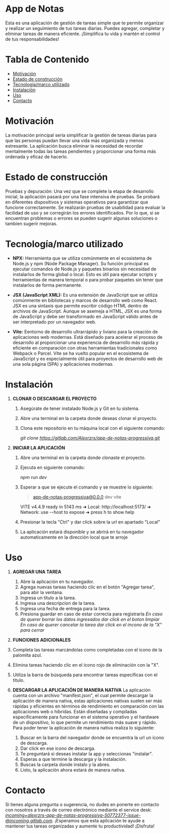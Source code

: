 # App de Notas

Esta es una aplicación de gestión de tareas simple que te permite organizar y realizar un seguimiento de tus tareas diarias. Puedes agregar, completar y eliminar tareas de manera eficiente. ¡Simplifica tu vida y mantén el control de tus responsabilidades!

# Tabla de Contenido

-   [Motivación](#Motivación)
-   [Estado de construcción](#Estado""de""construcción)
-   [Tecnología/marco utilizado](#Tecnología/marco""utilizado)
-   [Instalación](#Instalación)
-   [Uso](#Uso)
-   [Contacto](#Contacto)

# Motivación

La motivación principal sería simplificar la gestión de tareas diarias para que las personas puedan llevar una vida más organizada y menos estresante. La aplicación busca eliminar la necesidad de recordar mentalmente todas las tareas pendientes y proporcionar una forma más ordenada y eficaz de hacerlo.

# Estado de construcción

Pruebas y depuración: Una vez que se complete la etapa de desarrollo inicial, la aplicación pasará por una fase intensiva de pruebas. Se probará en diferentes dispositivos y sistemas operativos para garantizar que funcione correctamente. Se realizarán pruebas de usabilidad para evaluar la facilidad de uso y se corregirán los errores identificados. Por lo que, si se encuentran problemas o errores se pueden sugerir algunas soluciones o tambien sugerir mejoras.

# Tecnología/marco utilizado

-   **NPX:** Herramienta que se utiliza comúnmente en el ecosistema de Node.js y npm (Node Package Manager). Su función principal es ejecutar comandos de Node.js y paquetes binarios sin necesidad de instalarlos de forma global o local. Esto es útil para ejecutar scripts y herramientas de manera temporal o para probar paquetes sin tener que instalarlos de forma permanente.

-   **JSX (JavaScript XML):** Es una extensión de JavaScript que se utiliza comúnmente en bibliotecas y marcos de desarrollo web como React. JSX es una sintaxis que permite escribir código HTML dentro de archivos de JavaScript. Aunque se asemeja a HTML, JSX es una forma de JavaScript y debe ser transformado en JavaScript válido antes de ser interpretado por un navegador web.

-   **Vite:** Eentorno de desarrollo ultrarrápido y liviano para la creación de aplicaciones web modernas. Está diseñado para acelerar el proceso de desarrollo al proporcionar una experiencia de desarrollo más rápida y eficiente en comparación con otras herramientas tradicionales como Webpack o Parcel. Vite se ha vuelto popular en el ecosistema de JavaScript y es especialmente útil para proyectos de desarrollo web de una sola página (SPA) y aplicaciones modernas.

# Instalación

1.  **CLONAR O DESCARGAR EL PROYECTO**

    1. Asegúrate de tener instalado Node.js y Git en tu sistema.
    2. Abre una terminal en la carpeta donde deseas clonar el proyecto.
    3. Clona este repositorio en tu máquina local con el siguiente comando:

        _git clone https://gitlab.com/Alexrzrs/app-de-notas-progressiva.git_

2.  **INICIAR LA APLICACIÓN**

    1.  Abre una terminal en la carpeta donde clonaste el proyecto.
    2.  Ejecuta en siguiente comando:

        _npm run dev_

    3.  Esperar a que se ejecute el comando y se muestre lo siguiente:

        > app-de-notas-progressiva@0.0.0 dev
        > vite

        VITE v4.4.9 ready in 5143 ms
        ➜ Local: http://localhost:5173/
        ➜ Network: use --host to expose
        ➜ press h to show help

    4.  Presionar la tecla "Ctrl" y dar click sobre la url en apartado "Local"
    5.  La aplicación estará disponible y se abrirá en tu navegador automaticamente en la dirección local que te arroje

# Uso

1. **AGREGAR UNA TAREA**

    1. Abre la aplicación en tu navegador.
    2. Agrega nuevas tareas haciendo clic en el botón "Agregar tarea", para abir la ventana.
    3. Ingresa un titulo a la tarea.
    4. Ingresa una descripcion de la tarea.
    5. Ingresa una fecha de entrega para la tarea.
    6. Presiona guardar en caso de estar correcta para registrarla
       _En caso de querer borrar los datos ingresados dar click en el boton limpiar_
       _En caso de querer cancelar la tarea dar click en el incono de la "X" para cerrar_

2. **FUNCIONES ADICIONALES**
3. Completa las tareas marcándolas como completadas con el icono de la palomita azul.
4. Elimina tareas haciendo clic en el icono rojo de eliminación con la "X".
5. Utiliza la barra de búsqueda para encontrar tareas específicas con el titulo.

6. **DESCARGAR LA APLICACIÓN DE MANERA NATIVA**
   La aplicación cuenta con un archivo "manifest.json", el cual permite descargar la aplicación de manera nativa, estas aplicaciones nativas suelen ser más rápidas y eficientes en términos de rendimiento en comparación con las aplicaciones web o híbridas. Están diseñadas y compiladas específicamente para funcionar en el sistema operativo y el hardware de un dispositivo, lo que permite un rendimiento más suave y rápido. Para poder tener la aplicación de manera nativa realiza lo siguiente:

    1. Buscar en la barra del navegador donde se encuentra la url un icono de descarga.
    2. Dar click en ese icono de descarga.
    3. Te preguntará si deseas instalar la app y seleccionas "instalar".
    4. Esperas a que termine la descarga y la instalación.
    5. Buscas la carpeta donde instalo y la abres.
    6. Listo, la aplicación ahora estará de manera nativa.

# Contacto

Si tienes alguna pregunta o sugerencia, no dudes en ponerte en contacto con nosotros a través de correo electrónico mediante el service desk:
*incoming+alexrzrs-app-de-notas-progressiva-50772377-issue-@incoming.gitlab.com*.
¡Esperamos que esta aplicación te ayude a mantener tus tareas organizadas y aumente tu productividad! ¡Disfruta!
